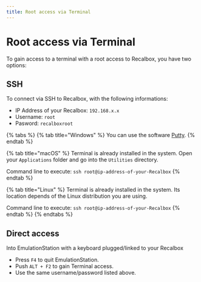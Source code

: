 ```yaml
---
title: Root access via Terminal
---
```


# Root access via Terminal

To gain access to a terminal with a root access to Recalbox, you have two options:

## SSH

To connect via SSH to Recalbox, with the following informations:

* IP Address of your Recalbox: `192.168.x.x`
* Username: `root`
* Pasword: `recalboxroot`

{% tabs %}
{% tab title="Windows" %}
You can use the software [Putty](https://www.chiark.greenend.org.uk/~sgtatham/putty/latest.html).
{% endtab %}

{% tab title="macOS" %}
Terminal is already installed in the system. Open your `Applications` folder and go into the `Utilities` directory.

Command line to execute: `ssh root@ip-address-of-your-Recalbox`
{% endtab %}

{% tab title="Linux" %}
Terminal is already installed in the system. Its location depends of the Linux distribution you are using.

Command line to execute: `ssh root@ip-address-of-your-Recalbox`
{% endtab %}
{% endtabs %}

## Direct access

Into EmulationStation with a keyboard plugged/linked to your Recalbox

* Press `F4` to quit EmulationStation.
* Push `ALT + F2` to gain Terminal access.
* Use the same username/password listed above.

